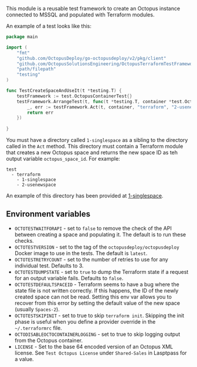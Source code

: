 This module is a reusable test framework to create an Octopus instance connected to MSSQL and populated with
Terraform modules.

An example of a test looks like this:

```go
package main

import (
	"fmt"
	"github.com/OctopusDeploy/go-octopusdeploy/v2/pkg/client"
	"github.com/OctopusSolutionsEngineering/OctopusTerraformTestFramework/test"
	"path/filepath"
	"testing"
)

func TestCreateSpaceAndUseIt(t *testing.T) {
	testFramework := test.OctopusContainerTest{}
	testFramework.ArrangeTest(t, func(t *testing.T, container *test.OctopusContainer, client *client.Client) error {
        _, err := testFramework.Act(t, container, "terraform", "2-usenewspace", []string{})
        return err
    })
	
}
```

You must have a directory called `1-singlespace` as a sibling to the directory called in the `Act` method. This directory
must contain a Terraform module that creates a new Octopus space and returns the new space ID as teh output variable `octopus_space_id`.
For example:

```
test
  - terraform
    - 1-singlespace
    - 2-usenewspace
```

An example of this directory has been provided at [1-singlespace](terraform%2F1-singlespace).

## Environment variables

* `OCTOTESTWAITFORAPI` - set to `false` to remove the check of the API between creating a space and populating it. The default is to run these checks.
* `OCTOTESTVERSION` - set to the tag of the `octopusdeploy/octopusdeploy` Docker image to use in the tests. The default is `latest`.
* `OCTOTESTRETRYCOUNT` - set to the number of retries to use for any individual test. Defaults to 3.
* `OCTOTESTDUMPSTATE` - set to `true` to dump the Terraform state if a request for an output variable fails. Defaults to `false`.
* `OCTOTESTDEFAULTSPACEID` - Terraform seems to have a bug where the state file is not written correctly. If this happens, the ID of the newly created space can not be read. Setting this env var allows you to recover from this error by setting the default value of the new space (usually `Spaces-2`).
* `OCTOTESTSKIPINIT` - set to true to skip `terraform init`. Skipping the init phase is useful when you define a provider override in the `~/.terraformrc` file.
* `OCTODISABLEOCTOCONTAINERLOGGING` - set to true to skip logging output from the Octopus container.
* `LICENSE` - Set to the base 64 encoded version of an Octopus XML license. See `Test Octopus License` under `Shared-Sales` in Lasptpass for a value.

